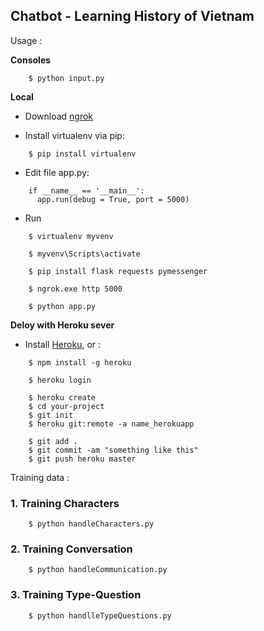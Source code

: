 ## Chatbot - Learning History of Vietnam

Usage :

**Consoles**

```
    $ python input.py
```
**Local**

- Download [ngrok](https://ngrok.com/download)

- Install virtualenv via pip:
```
    $ pip install virtualenv
```
- Edit file app.py:
```
    if __name__ == '__main__':
      app.run(debug = True, port = 5000)
```

- Run
```
    $ virtualenv myvenv
```
```
    $ myvenv\Scripts\activate
```
```
    $ pip install flask requests pymessenger
```
```
    $ ngrok.exe http 5000
```
```
    $ python app.py
```

**Deloy with Heroku sever**

- Install [Heroku](https://devcenter.heroku.com/articles/heroku-cli), or :
```
    $ npm install -g heroku
```
```
    $ heroku login
```
```
    $ heroku create
    $ cd your-project
    $ git init
    $ heroku git:remote -a name_herokuapp
```
```
    $ git add .
    $ git commit -am "something like this"
    $ git push heroku master
```



Training data :

### 1. Training Characters

```
    $ python handleCharacters.py
```

### 2. Training Conversation
```
    $ python handleCommunication.py
```
### 3. Training Type-Question
```
    $ python handlleTypeQuestions.py
```
